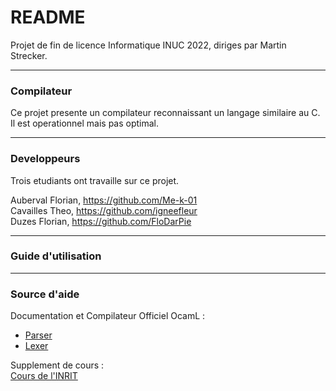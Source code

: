 # README 

Projet de fin de licence Informatique INUC 2022, diriges par Martin Strecker.
___
### Compilateur


Ce projet presente un compilateur reconnaissant un langage similaire au C.  
Il est operationnel mais pas optimal.

___
### Developpeurs

Trois etudiants ont travaille sur ce projet.

Auberval Florian, https://github.com/Me-k-01  
Cavailles Theo, https://github.com/igneefleur  
Duzes Florian, https://github.com/FloDarPie  
___
### Guide d'utilisation

___
### Source d'aide

Documentation et Compilateur Officiel OcamL :   
- [Parser](https://github.com/ocaml/ocaml/blob/trunk/lex/parser.mly)  
- [Lexer](https://github.com/ocaml/ocaml/blob/trunk/lex/lexer.mll)  

Supplement de cours :   
[Cours de l'INRIT](https://www.google.com/url?sa=t&rct=j&q=&esrc=s&source=web&cd=&cad=rja&uact=8&ved=2ahUKEwjhrtGnpMH3AhVTgf0HHegJA2wQFnoECAMQAQ&url=https%3A%2F%2Fwww.irit.fr%2F~Armelle.Bonenfant%2FEnseignement%2FDoc%2FtutoOcamlLexYacc.pdf&usg=AOvVaw3OCS0r4p7RZw75c4EtBTh7)
